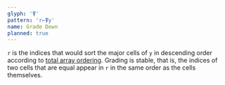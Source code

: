 ```yaml
---
glyph: '⍒'
pattern: 'r←⍒y'
name: Grade Down
planned: true
---
```


`r` is the indices that would sort the major cells of `y` in descending order according to [total array ordering](/info/ordering). Grading is stable, that is, the indices of two cells that are equal appear in `r` in the same order as the cells themselves.